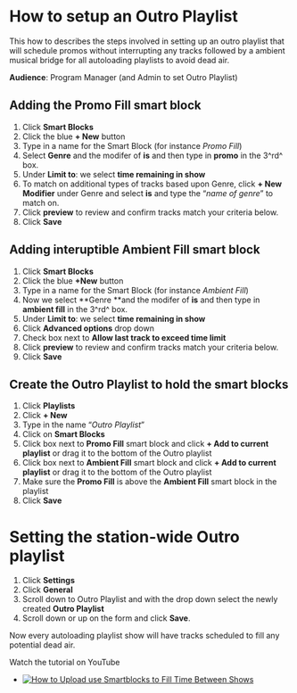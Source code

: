 # How to setup an Outro Playlist

This how to describes the steps involved in setting up an outro playlist
that will schedule promos without interrupting any tracks followed by a
ambient musical bridge for all autoloading playlists to avoid dead air.

**Audience**: Program Manager (and Admin to set Outro Playlist)

## Adding the Promo Fill smart block

1. Click **Smart Blocks**
1. Click the blue **+ New** button
1. Type in a name for the Smart Block (for instance *Promo Fill*)
1. Select **Genre** and the modifer of **is** and then type in **promo** in
the 3^rd^ box.
1. Under **Limit to**: we select **time remaining in show**
1. To match on additional types of tracks based upon Genre, click **+ New
Modifier** under Genre and select **is** and type the “*name of genre*” to
match on.
1. Click **preview** to review and confirm tracks match your criteria below.
1. Click **Save**

## Adding interuptible Ambient Fill smart block

1. Click **Smart Blocks**
1. Click the blue **+New** button
1. Type in a name for the Smart Block (for instance *Ambient Fill*)
1. Now we select **Genre **and the modifer of **is** and then type in **ambient
fill** in the 3^rd^ box.
1. Under **Limit to**: we select **time remaining in show**
1. Click **Advanced options** drop down
1. Check box next to **Allow last track to exceed time limit**
1. Click **preview** to review and confirm tracks match your criteria below.
1. Click **Save**

## Create the Outro Playlist to hold the smart blocks

1. Click **Playlists**
1. Click **+ New**
1. Type in the name “*Outro Playlist*”
1. Click on **Smart Blocks**
1. Click box next to **Promo Fill** smart block and click **+ Add to current
playlist** or drag it to the bottom of the Outro playlist
1. Click box next to **Ambient Fill** smart block and click **+ Add to current
playlist** or drag it to the bottom of the Outro playlist
1. Make sure the **Promo Fill** is above the **Ambient Fill** smart block in
the playlist
1. Click **Save**

# Setting the station-wide Outro playlist

1. Click **Settings**
1. Click **General**
1. Scroll down to Outro Playlist and with the drop down select the newly
created **Outro Playlist**
1. Scroll down or up on the form and click **Save**.

Now every autoloading playlist show will have tracks scheduled to
fill any potential dead air.

Watch the tutorial on YouTube

* [![How to Upload use Smartblocks to Fill Time Between Shows](http://img.youtube.com/vi/kNT9R80Q42I/0.jpg)](https://www.youtube-nocookie.com/embed/kNT9R80Q42I "How to Upload use Smartblocks to Fill Time Between Shows ")
